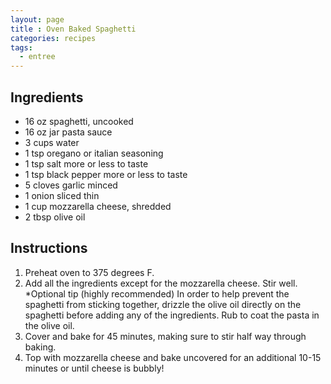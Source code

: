 ```yaml
---
layout: page
title : Oven Baked Spaghetti
categories: recipes
tags:
  - entree
---
```


## Ingredients

- 16 oz spaghetti, uncooked
- 16 oz jar pasta sauce
- 3 cups water
- 1 tsp oregano or italian seasoning
- 1 tsp salt more or less to taste
- 1 tsp black pepper more or less to taste
- 5 cloves garlic minced
- 1 onion sliced thin
- 1 cup mozzarella cheese, shredded
- 2 tbsp olive oil

## Instructions

1. Preheat oven to 375 degrees F.
2. Add all the ingredients except for the mozzarella cheese. Stir well. *Optional tip (highly recommended) In order to help prevent the spaghetti from sticking together, drizzle the olive oil directly on the spaghetti before adding any of the ingredients. Rub to coat the pasta in the olive oil.
3. Cover and bake for 45 minutes, making sure to stir half way through baking.
4. Top with mozzarella cheese and bake uncovered for an additional 10-15 minutes or until cheese is bubbly!
